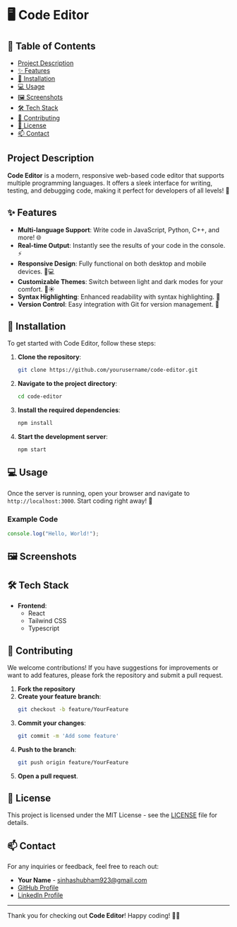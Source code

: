 # 🖥️ Code Editor

## 📖 Table of Contents
- [Project Description](#project-description)
- [✨ Features](#features)
- [🚀 Installation](#installation)
- [💻 Usage](#usage)
- [🖼️ Screenshots](#screenshots)
- [🛠️ Tech Stack](#tech-stack)
- [🤝 Contributing](#contributing)
- [📄 License](#license)
- [📫 Contact](#contact)

## Project Description
**Code Editor** is a modern, responsive web-based code editor that supports multiple programming languages. It offers a sleek interface for writing, testing, and debugging code, making it perfect for developers of all levels! 🌟

## ✨ Features
- **Multi-language Support**: Write code in JavaScript, Python, C++, and more! 🌐
- **Real-time Output**: Instantly see the results of your code in the console. ⚡
- **Responsive Design**: Fully functional on both desktop and mobile devices. 📱💻
- **Customizable Themes**: Switch between light and dark modes for your comfort. 🌙☀️
- **Syntax Highlighting**: Enhanced readability with syntax highlighting. 🎨
- **Version Control**: Easy integration with Git for version management. 🔄

## 🚀 Installation
To get started with Code Editor, follow these steps:

1. **Clone the repository**:
   ```bash
   git clone https://github.com/yourusername/code-editor.git
   ```
2. **Navigate to the project directory**:
   ```bash
   cd code-editor
   ```
3. **Install the required dependencies**:
   ```bash
   npm install
   ```
4. **Start the development server**:
   ```bash
   npm start
   ```

## 💻 Usage
Once the server is running, open your browser and navigate to `http://localhost:3000`. Start coding right away! 📝

### Example Code
```javascript
console.log("Hello, World!");
```

## 🖼️ Screenshots

## 🛠️ Tech Stack
- **Frontend**: 
  - React
  - Tailwind CSS
  - Typescript

## 🤝 Contributing
We welcome contributions! If you have suggestions for improvements or want to add features, please fork the repository and submit a pull request. 

1. **Fork the repository**
2. **Create your feature branch**:
   ```bash
   git checkout -b feature/YourFeature
   ```
3. **Commit your changes**:
   ```bash
   git commit -m 'Add some feature'
   ```
4. **Push to the branch**:
   ```bash
   git push origin feature/YourFeature
   ```
5. **Open a pull request**.

## 📄 License
This project is licensed under the MIT License - see the [LICENSE](LICENSE) file for details.

## 📫 Contact
For any inquiries or feedback, feel free to reach out:

- **Your Name** - [sinhashubham923@gmail.com](mailto:sinhashubham923@gmail.com)
- [GitHub Profile](https://github.com/yourusername)
- [LinkedIn Profile](https://linkedin.com/in/yourprofile)

---

Thank you for checking out **Code Editor**! Happy coding! 🚀✨
